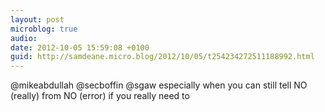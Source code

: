 ```yaml
---
layout: post
microblog: true
audio: 
date: 2012-10-05 15:59:08 +0100
guid: http://samdeane.micro.blog/2012/10/05/t254234272511188992.html
---
```

@mikeabdullah @secboffin @sgaw especially when you can still tell NO (really) from NO (error) if you really need to
